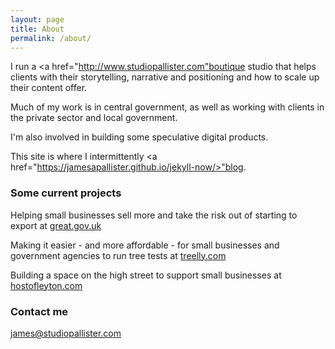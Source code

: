 ```yaml
---
layout: page
title: About
permalink: /about/
---
```


I run a <a href="http://www.studiopallister.com"boutique studio</a> that helps clients with their storytelling, narrative and positioning and how to scale up their content offer. 

Much of my work is in central government, as well as working with clients in the private sector and local government. 

I'm also involved in building some speculative digital products.

This site is where I intermittently <a href="https://jamesapallister.github.io/jekyll-now/>"blog</a>.

### Some current projects

Helping small businesses sell more and take the risk out of starting to export at <a href="http://www.great.gov.uk">great.gov.uk<a>

Making it easier - and more affordable - for small businesses and government agencies to run tree tests at <a href="http://www.treelly.com">treelly.com</a>

Building a space on the high street to support small businesses at <a href="http://www.hostofleyton.com">hostofleyton.com</a>

### Contact me

[james@studiopallister.com](mailto:james@studiopallister.com)
